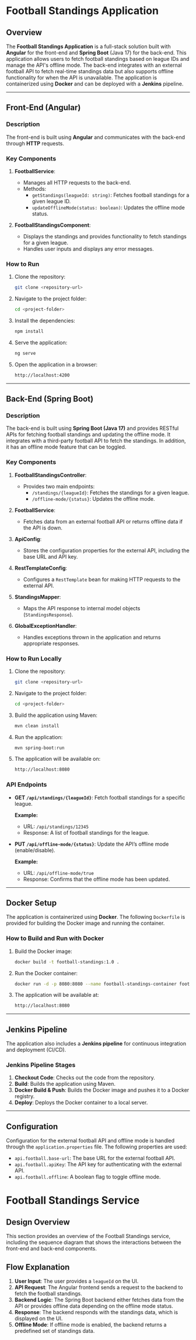 # Football Standings Application

## Overview

The **Football Standings Application** is a full-stack solution built with **Angular** for the front-end and **Spring Boot** (Java 17) for the back-end. This application allows users to fetch football standings based on league IDs and manage the API's offline mode. The back-end integrates with an external football API to fetch real-time standings data but also supports offline functionality for when the API is unavailable. The application is containerized using **Docker** and can be deployed with a **Jenkins** pipeline.

---

## Front-End (Angular)

### Description

The front-end is built using **Angular** and communicates with the back-end through **HTTP** requests.

### Key Components

1. **FootballService**:
   - Manages all HTTP requests to the back-end.
   - Methods:
     - `getStandings(leagueId: string)`: Fetches football standings for a given league ID.
     - `updateOfflineMode(status: boolean)`: Updates the offline mode status.

2. **FootballStandingsComponent**:
   - Displays the standings and provides functionality to fetch standings for a given league.
   - Handles user inputs and displays any error messages.

### How to Run

1. Clone the repository:
    ```bash
    git clone <repository-url>
    ```

2. Navigate to the project folder:
    ```bash
    cd <project-folder>
    ```

3. Install the dependencies:
    ```bash
    npm install
    ```

4. Serve the application:
    ```bash
    ng serve
    ```

5. Open the application in a browser:
    ```bash
    http://localhost:4200
    ```

---

## Back-End (Spring Boot)

### Description

The back-end is built using **Spring Boot (Java 17)** and provides RESTful APIs for fetching football standings and updating the offline mode. It integrates with a third-party football API to fetch the standings. In addition, it has an offline mode feature that can be toggled.

### Key Components

1. **FootballStandingsController**:
   - Provides two main endpoints:
     - `/standings/{leagueId}`: Fetches the standings for a given league.
     - `/offline-mode/{status}`: Updates the offline mode.

2. **FootballService**:
   - Fetches data from an external football API or returns offline data if the API is down.

3. **ApiConfig**:
   - Stores the configuration properties for the external API, including the base URL and API key.

4. **RestTemplateConfig**:
   - Configures a `RestTemplate` bean for making HTTP requests to the external API.

5. **StandingsMapper**:
   - Maps the API response to internal model objects (`StandingsResponse`).

6. **GlobalExceptionHandler**:
   - Handles exceptions thrown in the application and returns appropriate responses.

### How to Run Locally

1. Clone the repository:
    ```bash
    git clone <repository-url>
    ```

2. Navigate to the project folder:
    ```bash
    cd <project-folder>
    ```

3. Build the application using Maven:
    ```bash
    mvn clean install
    ```

4. Run the application:
    ```bash
    mvn spring-boot:run
    ```

5. The application will be available on:
    ```bash
    http://localhost:8080
    ```

### API Endpoints

- **GET `/api/standings/{leagueId}`**: Fetch football standings for a specific league.
  
  **Example:**
  - URL: `/api/standings/12345`
  - Response: A list of football standings for the league.

- **PUT `/api/offline-mode/{status}`**: Update the API’s offline mode (enable/disable).
  
  **Example:**
  - URL: `/api/offline-mode/true`
  - Response: Confirms that the offline mode has been updated.

---

## Docker Setup

The application is containerized using **Docker**. The following `Dockerfile` is provided for building the Docker image and running the container.

### How to Build and Run with Docker

1. Build the Docker image:
    ```bash
    docker build -t football-standings:1.0 .
    ```

2. Run the Docker container:
    ```bash
    docker run -d -p 8080:8080 --name football-standings-container football-standings:1.0
    ```

3. The application will be available at:
    ```bash
    http://localhost:8080
    ```

---

## Jenkins Pipeline

The application also includes a **Jenkins pipeline** for continuous integration and deployment (CI/CD).

### Jenkins Pipeline Stages

1. **Checkout Code**: Checks out the code from the repository.
2. **Build**: Builds the application using Maven.
3. **Docker Build & Push**: Builds the Docker image and pushes it to a Docker registry.
4. **Deploy**: Deploys the Docker container to a local server.

---

## Configuration

Configuration for the external football API and offline mode is handled through the `application.properties` file. The following properties are used:

- `api.football.base-url`: The base URL for the external football API.
- `api.football.apiKey`: The API key for authenticating with the external API.
- `api.football.offline`: A boolean flag to toggle offline mode.

# Football Standings Service

## Design Overview

This section provides an overview of the Football Standings service, including the sequence diagram that shows the interactions between the front-end and back-end components.

## Flow Explanation
1. **User Input**: The user provides a `leagueId` on the UI.
2. **API Request**: The Angular frontend sends a request to the backend to fetch the football standings.
3. **Backend Logic**: The Spring Boot backend either fetches data from the API or provides offline data depending on the offline mode status.
4. **Response**: The backend responds with the standings data, which is displayed on the UI.
5. **Offline Mode**: If offline mode is enabled, the backend returns a predefined set of standings data.
